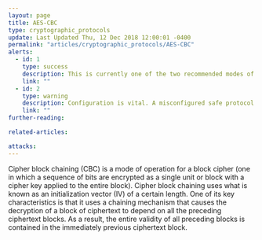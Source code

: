 ```yaml
---
layout: page
title: AES-CBC
type: cryptographic_protocols
update: Last Updated Thu, 12 Dec 2018 12:00:01 -0400
permalink: "articles/cryptographic_protocols/AES-CBC"
alerts:
  - id: 1
    type: success
    description: This is currently one of the two recommended modes of operation.
    link: ""
  - id: 2
    type: warning
    description: Configuration is vital. A misconfigured safe protocol is ultimately unsafe.
    link: ""
further-reading:

related-articles:

attacks:
---
```

Cipher block chaining (CBC) is a mode of operation for a block cipher (one in which a sequence of bits are encrypted as a single unit or block with a cipher key applied to the entire block). Cipher block chaining uses what is known as an initialization vector (IV) of a certain length. One of its key characteristics is that it uses a chaining mechanism that causes the decryption of a block of ciphertext to depend on all the preceding ciphertext blocks. As a result, the entire validity of all preceding blocks is contained in the immediately previous ciphertext block.
